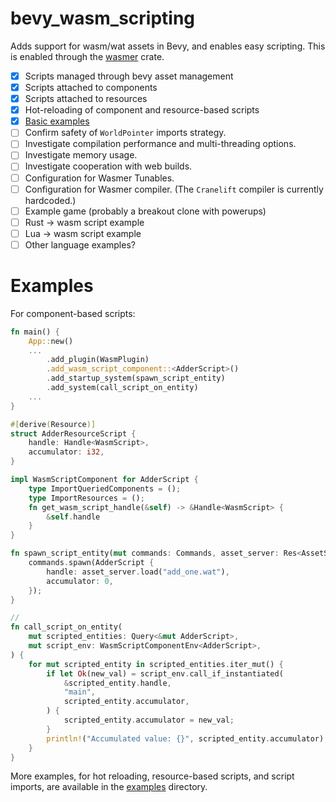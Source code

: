 # bevy_wasm_scripting
Adds support for wasm/wat assets in Bevy, and enables easy scripting. This is enabled through the [wasmer](https://github.com/wasmerio/wasmer) crate. 

- [x] Scripts managed through bevy asset management
- [x] Scripts attached to components
- [x] Scripts attached to resources
- [x] Hot-reloading of component and resource-based scripts
- [x] [Basic examples](examples)
- [ ] Confirm safety of `WorldPointer` imports strategy.
- [ ] Investigate compilation performance and multi-threading options.
- [ ] Investigate memory usage.
- [ ] Investigate cooperation with web builds.
- [ ] Configuration for Wasmer Tunables.
- [ ] Configuration for Wasmer compiler. (The `Cranelift` compiler is currently hardcoded.)
- [ ] Example game (probably a breakout clone with powerups)
- [ ] Rust -> wasm script example
- [ ] Lua -> wasm script example
- [ ] Other language examples?

# Examples
For component-based scripts:
```rust
fn main() {
    App::new()
    ...
        .add_plugin(WasmPlugin)
        .add_wasm_script_component::<AdderScript>()
        .add_startup_system(spawn_script_entity)
        .add_system(call_script_on_entity)
    ...
}

#[derive(Resource)]
struct AdderResourceScript {
    handle: Handle<WasmScript>,
    accumulator: i32,
}

impl WasmScriptComponent for AdderScript {
    type ImportQueriedComponents = ();
    type ImportResources = ();
    fn get_wasm_script_handle(&self) -> &Handle<WasmScript> {
        &self.handle
    }
}

fn spawn_script_entity(mut commands: Commands, asset_server: Res<AssetServer>) {
    commands.spawn(AdderScript {
        handle: asset_server.load("add_one.wat"),
        accumulator: 0,
    });
}

// 
fn call_script_on_entity(
    mut scripted_entities: Query<&mut AdderScript>,
    mut script_env: WasmScriptComponentEnv<AdderScript>,
) {
    for mut scripted_entity in scripted_entities.iter_mut() {
        if let Ok(new_val) = script_env.call_if_instantiated(
            &scripted_entity.handle,
            "main",
            scripted_entity.accumulator,
        ) {
            scripted_entity.accumulator = new_val;
        }
        println!("Accumulated value: {}", scripted_entity.accumulator);
    }
}
```

More examples, for hot reloading, resource-based scripts, and script imports, are available in the [examples](examples) directory.
